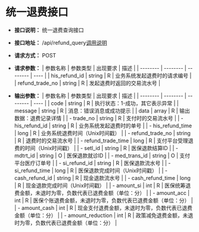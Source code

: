 # 统一退费接口

- **接口说明：** 统一退费查询接口
- **接口地址：** /api/refund_query[调用说明](srvapi?id=start)
- **请求方式：** POST
- **请求参数：**
    | 参数名称 | 参数类型 | 出现要求 | 描述 |
    | -------- | -------- | -------- | ---- |
    | his_refund_id | string | R | 业务系统发起退费时的请求编号 |
    | refund_trade_no | string | R | 发起退费时返回的交易流水号 |

- **输出参数：**
    | 参数名称 | 参数类型 | 出现要求 | 描述 |
    | -------- | -------- | -------- | ---- |
    | code | string | R | 执行状态：1-成功，其它表示异常 |
    | message | string | R | 消息：错误消息或成功提示 |
    | data | array | R | 输出数据：退费记录详情 |
    | - trade_no | string | R | 支付时的交易流水号 |
    | - his_refund_id | string | R | 业务系统发起退费时的单号  |
    | - his_refund_time | long | R | 业务系统退费时间（Unix时间戳） |
    | - refund_trade_no | string | R | 退费时的交易流水号 |
    | - refund_trade_time | long | R | 支付平台受理退费的时间（Unix时间戳） |
    | - setl_id | string | R | 医保退款结算ID |
    | - mdtrt_id | string | O | 医保退款就诊ID |
    | - med_trans_id | string | O | 支付平台医疗订单号 |
    | - si_refund_id | string | R | 医保退款流水号 |
    | - si_refund_time | long | R | 医保退款完成时间（Unix时间戳） |
    | - cash_refund_id | string | R | 现金退款流水号 |
    | - cash_refund_time | long | R | 现金退款完成时间（Unix时间戳） |
    | - amount_si | int | R | 医保统筹退费金额，未退时为零，负数代表已退费金额（单位：分） |
    | - amount_acc | int | R | 医保个账退费金额，未退时为零，负数代表已退费金额（单位：分） |
    | - amount_cash | int | R | 现金支付退费金额，未退时为零，负数代表已退费金额（单位：分） |
    | - amount_reduction | int | R | 政策减免退费金额，未退时为零，负数代表已退费金额（单位：分） |

